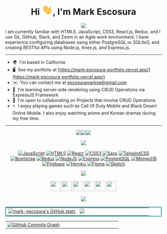 <h1 align="center">Hi <img width="35" src="https://github.com/1999AZZAR/1999AZZAR/blob/main/resources/img/waving.gif">, I'm Mark Escosura</h1>
<div align="center">
<a href="https://github.com/DenverCoder1/readme-typing-svg"><img src="https://readme-typing-svg.herokuapp.com?lines=Graduate+of+Bloom+Institute+of+Technology;Full+Stack+Developer;Front-End+Developer|%20;Eat.%20Code.%20Sleep.%20Repeat.&center=true&width=550&height=45&color=a855f7"></a>
 </div>
I am currently familiar with HTML5, JavaScript, CSS3, React.js, Redux, and I use Git, GitHub, Slack, and Zoom in an Agile work environment. I have experience configuring databases using either PostgreSQL or SQLite3, and creating RESTful APIs using Node.js, Knex.js, and Express.js.

<hr>

* 🌍  I'm based in California
* 🖥️  See my portfolio at [https://mark-escosura-portfolio.vercel.app/](https://mark-escosura-portfolio.vercel.app/)
* ✉️  You can contact me at [escosuramarkse@gmail.com](mailto:escosuramarkse@gmail.com)
* 🧠  I'm learning server-side rendering using CRUD Operations via ExpressJS Framework
* 🤝  I'm open to collaborating on Projects that involve CRUD Operations
* ⚡  I enjoy playing games such as Call Of Duty Mobile and Black Desert Online Mobile. I also enjoy watching anime and Korean dramas during my free time.

<hr>

<div align="center">

<a href="https://www.twitter.com/ayeitsmaark" target="_blank" rel="noreferrer"><img
src="https://img.shields.io/twitter/follow/ayeitsmaark?logo=twitter&style=for-the-badge&color=a855f7&labelColor=27272a"
/></a><a href="https://www.github.com/mark-escosura" target="_blank" rel="noreferrer"><img
src="https://img.shields.io/github/followers/mark-escosura?logo=github&style=for-the-badge&color=a855f7&labelColor=27272a" /></a><a href="https://www.twitch.tv/instagood" target="_blank" rel="noreferrer"><img
src="https://img.shields.io/twitch/status/instagood?logo=twitchsx&style=for-the-badge&color=a855f7&labelColor=27272a&label=TWITCH+STATUS" /></a>

 </div>
 
<div align="center">
<a href="https://github.com/DenverCoder1/readme-typing-svg"><img src="https://readme-typing-svg.herokuapp.com?lines=Check+Out+My+Skills!&center=true&width=550&height=45&color=a855f7"></a>
 </div>

<p align="center">
<a href="https://developer.mozilla.org/en-US/docs/Web/JavaScript" target="_blank" rel="noreferrer"><img src="https://raw.githubusercontent.com/danielcranney/readme-generator/main/public/icons/skills/javascript-colored.svg" width="36" height="36" alt="JavaScript" /></a>
<a href="https://developer.mozilla.org/en-US/docs/Glossary/HTML5" target="_blank" rel="noreferrer"><img src="https://raw.githubusercontent.com/danielcranney/readme-generator/main/public/icons/skills/html5-colored.svg" width="36" height="36" alt="HTML5" /></a>
<a href="https://reactjs.org/" target="_blank" rel="noreferrer"><img src="https://raw.githubusercontent.com/danielcranney/readme-generator/main/public/icons/skills/react-colored.svg" width="36" height="36" alt="React" /></a>
<a href="https://www.w3.org/TR/CSS/#css" target="_blank" rel="noreferrer"><img src="https://raw.githubusercontent.com/danielcranney/readme-generator/main/public/icons/skills/css3-colored.svg" width="36" height="36" alt="CSS3" /></a>
<a href="https://sass-lang.com/" target="_blank" rel="noreferrer"><img src="https://raw.githubusercontent.com/danielcranney/readme-generator/main/public/icons/skills/sass-colored.svg" width="36" height="36" alt="Sass" /></a>
<a href="https://tailwindcss.com/" target="_blank" rel="noreferrer"><img src="https://raw.githubusercontent.com/danielcranney/readme-generator/main/public/icons/skills/tailwindcss-colored.svg" width="36" height="36" alt="TailwindCSS" /></a>
<a href="https://getbootstrap.com/" target="_blank" rel="noreferrer"><img src="https://raw.githubusercontent.com/danielcranney/readme-generator/main/public/icons/skills/bootstrap-colored.svg" width="36" height="36" alt="Bootstrap" /></a>
<a href="https://redux.js.org/" target="_blank" rel="noreferrer"><img src="https://raw.githubusercontent.com/danielcranney/readme-generator/main/public/icons/skills/redux-colored.svg" width="36" height="36" alt="Redux" /></a>
<a href="https://nodejs.org/en/" target="_blank" rel="noreferrer"><img src="https://raw.githubusercontent.com/danielcranney/readme-generator/main/public/icons/skills/nodejs-colored.svg" width="36" height="36" alt="NodeJS" /></a>
<a href="https://expressjs.com/" target="_blank" rel="noreferrer"><img src="https://raw.githubusercontent.com/danielcranney/readme-generator/main/public/icons/skills/express-colored.svg" width="36" height="36" alt="Express" /></a>
<a href="https://www.postgresql.org/" target="_blank" rel="noreferrer"><img src="https://raw.githubusercontent.com/danielcranney/readme-generator/main/public/icons/skills/postgresql-colored.svg" width="36" height="36" alt="PostgreSQL" /></a>
<a href="https://www.mongodb.com/" target="_blank" rel="noreferrer"><img src="https://raw.githubusercontent.com/danielcranney/readme-generator/main/public/icons/skills/mongodb-colored.svg" width="36" height="36" alt="MongoDB" /></a>
<a href="https://firebase.google.com/" target="_blank" rel="noreferrer"><img src="https://raw.githubusercontent.com/danielcranney/readme-generator/main/public/icons/skills/firebase-colored.svg" width="36" height="36" alt="Firebase" /></a>
<a href="https://www.heroku.com/" target="_blank" rel="noreferrer"><img src="https://raw.githubusercontent.com/danielcranney/readme-generator/main/public/icons/skills/heroku-colored.svg" width="36" height="36" alt="Heroku" /></a>
<a href="https://www.figma.com/" target="_blank" rel="noreferrer"><img src="https://raw.githubusercontent.com/danielcranney/readme-generator/main/public/icons/skills/figma-colored.svg" width="36" height="36" alt="Figma" /></a>
<a href="https://www.sketch.com/" target="_blank" rel="noreferrer"><img src="https://raw.githubusercontent.com/danielcranney/readme-generator/main/public/icons/skills/sketch-colored.svg" width="36" height="36" alt="Sketch" /></a>
</p>


<div align="center">
<a href="https://github.com/DenverCoder1/readme-typing-svg"><img src="https://readme-typing-svg.herokuapp.com?lines=Connect+With+Me!&center=true&width=550&height=60&color=a855f7"></a>
 </div>

<p align="center"> <a href="https://discord.com/users/Insta#0002" target="_blank" rel="noreferrer"><img src="https://raw.githubusercontent.com/danielcranney/readme-generator/main/public/icons/socials/discord.svg" width="32" height="32" /></a> <a href="https://www.github.com/mark-escosura" target="_blank" rel="noreferrer"><img src="https://raw.githubusercontent.com/danielcranney/readme-generator/main/public/icons/socials/github.svg" width="32" height="32" /></a> <a href="http://www.instagram.com/markintech" target="_blank" rel="noreferrer"><img src="https://raw.githubusercontent.com/danielcranney/readme-generator/main/public/icons/socials/instagram.svg" width="32" height="32" /></a> <img src="https://raw.githubusercontent.com/danielcranney/readme-generator/main/public/icons/socials/linkedin.svg" width="32" height="32" /></a> <a href="https://www.twitter.com/ayeitsmaark" target="_blank" rel="noreferrer"><img src="https://raw.githubusercontent.com/danielcranney/readme-generator/main/public/icons/socials/twitter.svg" width="32" height="32" /></a> <a href="https://www.twitch.tv/instagood" target="_blank" rel="noreferrer"><img src="https://raw.githubusercontent.com/danielcranney/readme-generator/main/public/icons/socials/twitch.svg" width="32" height="32" /></a></p>

<div align="center">
<a href="https://github.com/DenverCoder1/readme-typing-svg"><img src="https://readme-typing-svg.herokuapp.com?lines=My+GitHub+Stats&center=true&width=550&height=45&color=a855f7"></a>
 </div>
<table bordercolor="#66b2b2">
  <tr>
   <td width="50%" valign="top">
<a href="http://www.github.com/mark-escosura"><img src="https://github-readme-stats.vercel.app/api?username=mark-escosura&show_icons=true&hide=&count_private=true&title_color=a855f7&text_color=ffffff&icon_color=a855f7&bg_color=27272a&hide_border=true&show_icons=true" alt="mark-escosura's GitHub stats" /></a>
   </td>
   <td width="50%" valign="top">
<a href="http://www.github.com/mark-escosura"><img src="https://github-readme-streak-stats.herokuapp.com/?user=mark-escosura&stroke=ffffff&background=27272a&ring=a855f7&fire=a855f7&currStreakNum=ffffff&currStreakLabel=a855f7&sideNums=ffffff&sideLabels=ffffff&dates=ffffff&hide_border=true" /></a>
   </td>
  </tr>
 </table> 
 <table>
 <td width="50%" valign="top">
<a href="http://www.github.com/mark-escosura"><img src="https://activity-graph.herokuapp.com/graph?username=mark-escosura&bg_color=27272a&color=ffffff&line=a855f7&point=ffffff&area_color=27272a&area=true&hide_border=true&custom_title=GitHub%20Commits%20Graph" alt="GitHub Commits Graph" /></a>
  </td>
 </table>
